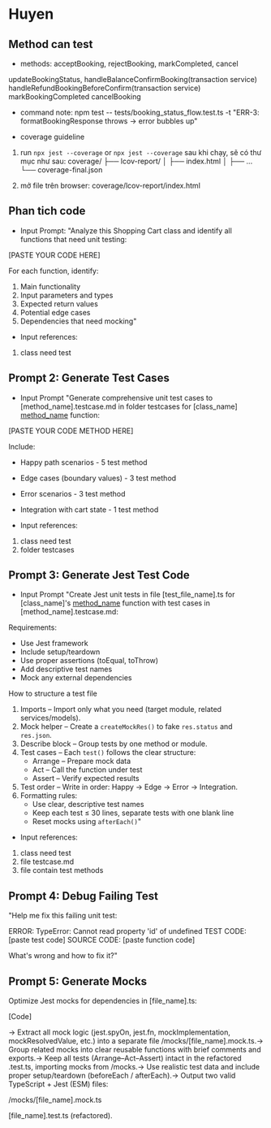 # Huyen

## Method can test

- methods:
  acceptBooking, rejectBooking, markCompleted, cancel

updateBookingStatus, handleBalanceConfirmBooking(transaction service)
handleRefundBookingBeforeConfirm(transaction service)
markBookingCompleted
cancelBooking

- command note:
  npm test -- tests/booking_status_flow.test.ts -t "ERR-3: formatBookingResponse throws -> error bubbles up"

- coverage guideline

1. run `npx jest --coverage` or `npx jest --coverage`
   sau khi chạy, sẽ có thư mục như sau:
   coverage/
   ├── lcov-report/
   │ ├── index.html
   │ ├── ...
   └── coverage-final.json

2. mở file trên browser: coverage/lcov-report/index.html

## Phan tich code

- Input Prompt:
  "Analyze this Shopping Cart class and identify all functions that need unit testing:

[PASTE YOUR CODE HERE]

For each function, identify:

1. Main functionality
2. Input parameters and types
3. Expected return values
4. Potential edge cases
5. Dependencies that need mocking"

- Input references:

1. class need test

## Prompt 2: Generate Test Cases

- Input Prompt
  "Generate comprehensive unit test cases to [method_name].testcase.md in folder testcases for [class_name] [method_name]() function:

[PASTE YOUR CODE METHOD HERE]

Include:

- Happy path scenarios - 5 test method
- Edge cases (boundary values) - 3 test method
- Error scenarios - 3 test method
- Integration with cart state - 1 test method

- Input references:

1. class need test
2. folder testcases

## Prompt 3: Generate Jest Test Code

- Input Prompt
  "Create Jest unit tests in file [test_file_name].ts for [class_name]'s [method_name]() function with test cases in [method_name].testcase.md:

Requirements:

- Use Jest framework
- Include setup/teardown
- Use proper assertions (toEqual, toThrow)
- Add descriptive test names
- Mock any external dependencies

How to structure a test file

1. Imports – Import only what you need (target module, related services/models).
2. Mock helper – Create a `createMockRes()` to fake `res.status` and `res.json`.
3. Describe block – Group tests by one method or module.
4. Test cases – Each `test()` follows the clear structure:
   - Arrange – Prepare mock data
   - Act – Call the function under test
   - Assert – Verify expected results
5. Test order – Write in order: Happy → Edge → Error → Integration.
6. Formatting rules:
   - Use clear, descriptive test names
   - Keep each test ≤ 30 lines, separate tests with one blank line
   - Reset mocks using `afterEach()`"

- Input references:

1. class need test
2. file testcase.md
3. file contain test methods

## Prompt 4: Debug Failing Test

"Help me fix this failing unit test:

ERROR: TypeError: Cannot read property 'id' of undefined
TEST CODE: [paste test code]
SOURCE CODE: [paste function code]

What's wrong and how to fix it?"

## Prompt 5: Generate Mocks

Optimize Jest mocks for dependencies in [file_name].ts:

[Code]

→ Extract all mock logic (jest.spyOn, jest.fn, mockImplementation, mockResolvedValue, etc.) into a separate file /mocks/[file_name].mock.ts.→ Group related mocks into clear reusable functions with brief comments and exports.→ Keep all tests (Arrange–Act–Assert) intact in the refactored .test.ts, importing mocks from /mocks.→ Use realistic test data and include proper setup/teardown (beforeEach / afterEach).→ Output two valid TypeScript + Jest (ESM) files:

/mocks/[file_name].mock.ts

[file_name].test.ts (refactored).
